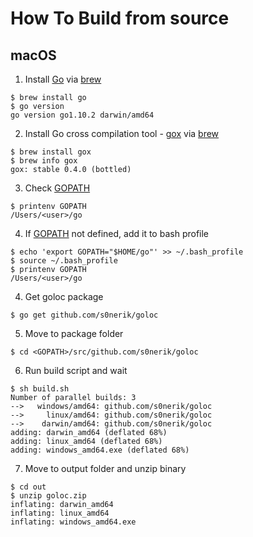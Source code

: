 # How To Build from source

## macOS
1. Install [Go](https://golang.org/) via [brew](https://brew.sh/)
````
$ brew install go  
$ go version
go version go1.10.2 darwin/amd64
````
2. Install Go cross compilation tool - [gox](https://github.com/mitchellh/gox) via [brew](https://brew.sh/)
````
$ brew install gox  
$ brew info gox  
gox: stable 0.4.0 (bottled)
````
3. Check [GOPATH](https://golang.org/cmd/go/#hdr-GOPATH_environment_variable)
````  
$ printenv GOPATH  
/Users/<user>/go
````
4. If [GOPATH](https://golang.org/cmd/go/#hdr-GOPATH_environment_variable) not defined, add it to bash profile
````    
$ echo 'export GOPATH="$HOME/go"' >> ~/.bash_profile  
$ source ~/.bash_profile  
$ printenv GOPATH  
/Users/<user>/go
````
4. Get goloc package
````  
$ go get github.com/s0nerik/goloc
````
5. Move to package folder
````  
$ cd <GOPATH>/src/github.com/s0nerik/goloc
````
6. Run build script and wait
````  
$ sh build.sh  
Number of parallel builds: 3
-->   windows/amd64: github.com/s0nerik/goloc
-->     linux/amd64: github.com/s0nerik/goloc
-->    darwin/amd64: github.com/s0nerik/goloc
adding: darwin_amd64 (deflated 68%)
adding: linux_amd64 (deflated 68%)
adding: windows_amd64.exe (deflated 68%)
````
7. Move to output folder and unzip binary
````
$ cd out  
$ unzip goloc.zip  
inflating: darwin_amd64
inflating: linux_amd64
inflating: windows_amd64.exe
````